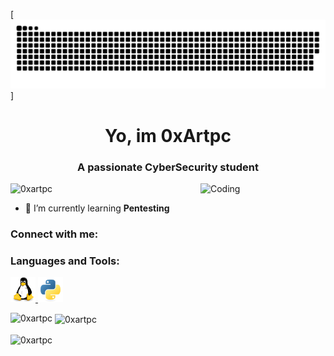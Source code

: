 [![MasterHead](https://github.com/0xArtpc/0xArtpc/blob/output/github-contribution-grid-snake-dark.svg)]
<h1 align="center">Yo, im 0xArtpc</h1>
<h3 align="center">A passionate CyberSecurity student</h3>
<img align="right" alt="Coding" width="200" src="https://media.tenor.com/q4L3wKD-P7YAAAAj/hydra-we-bhack.gif">

<p align="left"> <img src="https://komarev.com/ghpvc/?username=0xartpc&label=Profile%20views&color=0e75b6&style=flat" alt="0xartpc" /> </p>

- 🌱 I’m currently learning **Pentesting**

<h3 align="left">Connect with me:</h3>
<p align="left">
</p>

<h3 align="left">Languages and Tools:</h3>
<p align="left"> <a href="https://www.linux.org/" target="_blank" rel="noreferrer"> <img src="https://raw.githubusercontent.com/devicons/devicon/master/icons/linux/linux-original.svg" alt="linux" width="40" height="40"/> </a> <a href="https://www.python.org" target="_blank" rel="noreferrer"> <img src="https://raw.githubusercontent.com/devicons/devicon/master/icons/python/python-original.svg" alt="python" width="40" height="40"/> </a> </p>

<p><img align="left" src="https://github-readme-stats.vercel.app/api/top-langs?username=0xartpc&show_icons=true&locale=en&layout=compact" alt="0xartpc" /></p>

<p>&nbsp;<img align="center" src="https://github-readme-stats.vercel.app/api?username=0xartpc&show_icons=true&locale=en" alt="0xartpc" /></p>

<p><img align="center" src="https://github-readme-streak-stats.herokuapp.com/?user=0xartpc&" alt="0xartpc" /></p>
